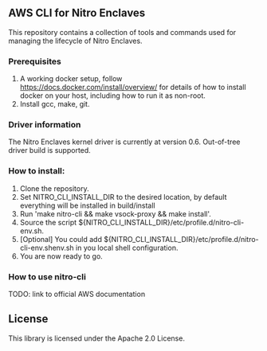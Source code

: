 ## AWS CLI for Nitro Enclaves

This repository contains a collection of tools and commands used for managing
the lifecycle of Nitro Enclaves.

### Prerequisites
  1. A working docker setup, follow https://docs.docker.com/install/overview/
     for details of how to install docker on your host, including how to run it
     as non-root.
  2. Install gcc, make, git.

### Driver information
  The Nitro Enclaves kernel driver is currently at version 0.6. Out-of-tree
  driver build is supported.

### How to install:
  1. Clone the repository.
  2. Set NITRO_CLI_INSTALL_DIR to the desired location, by default everything will be
     installed in build/install
  3. Run 'make nitro-cli && make vsock-proxy && make install'.
  4. Source the script ${NITRO_CLI_INSTALL_DIR}/etc/profile.d/nitro-cli-env.sh.
  5. [Optional] You could add ${NITRO_CLI_INSTALL_DIR}/etc/profile.d/nitro-cli-env.shenv.sh in you local shell configuration.
  6. You are now ready to go.

### How to use nitro-cli
 TODO: link to official AWS documentation

## License
  This library is licensed under the Apache 2.0 License.
